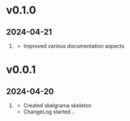 <!--
# v1.2.0
## 2056-07-29

1. [](#new)
    * New features added
    * Another new feature
2. [](#improved)
    * Improvement made
    * Another improvement
3. [](#bugfix)
     * Bugfix implemented
     * Another bugfix -->


# v0.1.0
## 2024-04-21

1. [](#improved)
    * Improved various documentation aspects

# v0.0.1
## 2024-04-20

1. [](#new)
    * Created skelgrama skeleton
    * ChangeLog started...
